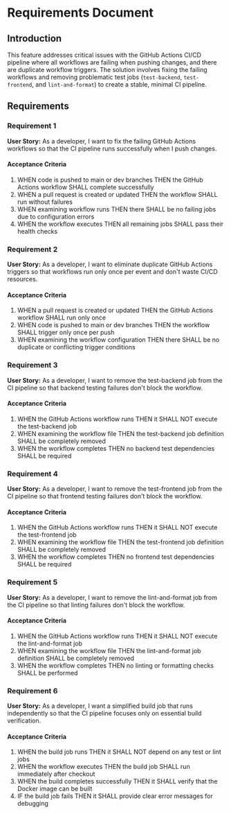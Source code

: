 # Requirements Document

## Introduction

This feature addresses critical issues with the GitHub Actions CI/CD pipeline where all workflows are failing when pushing changes, and there are duplicate workflow triggers. The solution involves fixing the failing workflows and removing problematic test jobs (`test-backend`, `test-frontend`, and `lint-and-format`) to create a stable, minimal CI pipeline.

## Requirements

### Requirement 1

**User Story:** As a developer, I want to fix the failing GitHub Actions workflows so that the CI pipeline runs successfully when I push changes.

#### Acceptance Criteria

1. WHEN code is pushed to main or dev branches THEN the GitHub Actions workflow SHALL complete successfully
2. WHEN a pull request is created or updated THEN the workflow SHALL run without failures
3. WHEN examining workflow runs THEN there SHALL be no failing jobs due to configuration errors
4. WHEN the workflow executes THEN all remaining jobs SHALL pass their health checks

### Requirement 2

**User Story:** As a developer, I want to eliminate duplicate GitHub Actions triggers so that workflows run only once per event and don't waste CI/CD resources.

#### Acceptance Criteria

1. WHEN a pull request is created or updated THEN the GitHub Actions workflow SHALL run only once
2. WHEN code is pushed to main or dev branches THEN the workflow SHALL trigger only once per push
3. WHEN examining the workflow configuration THEN there SHALL be no duplicate or conflicting trigger conditions

### Requirement 3

**User Story:** As a developer, I want to remove the test-backend job from the CI pipeline so that backend testing failures don't block the workflow.

#### Acceptance Criteria

1. WHEN the GitHub Actions workflow runs THEN it SHALL NOT execute the test-backend job
2. WHEN examining the workflow file THEN the test-backend job definition SHALL be completely removed
3. WHEN the workflow completes THEN no backend test dependencies SHALL be required

### Requirement 4

**User Story:** As a developer, I want to remove the test-frontend job from the CI pipeline so that frontend testing failures don't block the workflow.

#### Acceptance Criteria

1. WHEN the GitHub Actions workflow runs THEN it SHALL NOT execute the test-frontend job
2. WHEN examining the workflow file THEN the test-frontend job definition SHALL be completely removed
3. WHEN the workflow completes THEN no frontend test dependencies SHALL be required

### Requirement 5

**User Story:** As a developer, I want to remove the lint-and-format job from the CI pipeline so that linting failures don't block the workflow.

#### Acceptance Criteria

1. WHEN the GitHub Actions workflow runs THEN it SHALL NOT execute the lint-and-format job
2. WHEN examining the workflow file THEN the lint-and-format job definition SHALL be completely removed
3. WHEN the workflow completes THEN no linting or formatting checks SHALL be performed

### Requirement 6

**User Story:** As a developer, I want a simplified build job that runs independently so that the CI pipeline focuses only on essential build verification.

#### Acceptance Criteria

1. WHEN the build job runs THEN it SHALL NOT depend on any test or lint jobs
2. WHEN the workflow executes THEN the build job SHALL run immediately after checkout
3. WHEN the build completes successfully THEN it SHALL verify that the Docker image can be built
4. IF the build job fails THEN it SHALL provide clear error messages for debugging